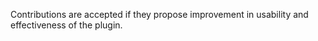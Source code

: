 Contributions are accepted if they propose improvement in usability and effectiveness of the plugin.
